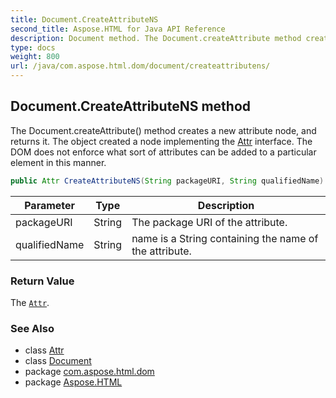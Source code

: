 ```yaml
---
title: Document.CreateAttributeNS
second_title: Aspose.HTML for Java API Reference
description: Document method. The Document.createAttribute method creates a new attribute node and returns it. The object created a node implementing the Attr interface. The DOM does not enforce what sort of attributes can be added to a particular element in this manner
type: docs
weight: 800
url: /java/com.aspose.html.dom/document/createattributens/
---
```

## Document.CreateAttributeNS method

The Document.createAttribute() method creates a new attribute node, and returns it. The object created a node implementing the [Attr](T:com.aspose.html.dom.Attr) interface. The DOM does not enforce what sort of attributes can be added to a particular element in this manner.

```java
public Attr CreateAttributeNS(String packageURI, String qualifiedName)
```

| Parameter | Type | Description |
| --- | --- | --- |
| packageURI | String | The package URI of the attribute. |
| qualifiedName | String | name is a String containing the name of the attribute. |

### Return Value

The [`Attr`](../../attr/).

### See Also

* class [Attr](../../attr/)
* class [Document](../)
* package [com.aspose.html.dom](../../document/)
* package [Aspose.HTML](../../../)
